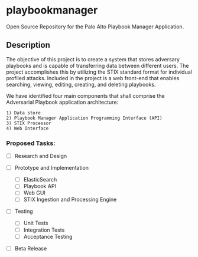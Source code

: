 # playbookmanager
Open Source Repository for the Palo Alto Playbook Manager Application.


## Description
 
The objective of this project is to create a system that stores adversary playbooks
and is capable of transferring data between different users. The project accomplishes
this by utilizing the STIX standard format for individual profiled attacks. Included in
the project is a web front-end that enables searching, viewing, editing, creating, and
deleting playbooks.
 
We have identified four main components that shall comprise the Adversarial Playbook application architecture:
    
    1) Data store
    2) Playbook Manager Application Programming Interface (API)
    3) STIX Processor
    4) Web Interface

### Proposed Tasks:
  
  - [ ] Research and Design
  
  - [ ] Prototype and Implementation
    - [ ] ElasticSearch
    - [ ] Playbook API
    - [ ] Web GUI
    - [ ] STIX Ingestion and Processing Engine
   - [ ] Testing
     - [ ] Unit Tests
     - [ ] Integration Tests
     - [ ] Acceptance Testing
   - [ ] Beta Release
